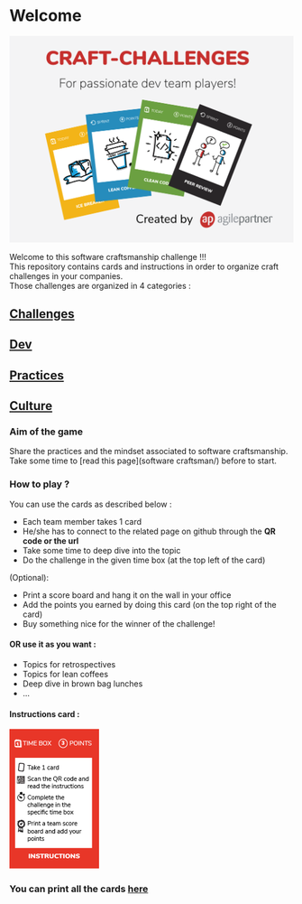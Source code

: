 # Welcome

![craft challenges](images/crafts-poster.png)

Welcome to this software craftsmanship challenge !!!  
This repository contains cards and instructions in order to organize craft challenges in your companies.  
Those challenges are organized in 4 categories :

## [Challenges](challenges/)
## [Dev](dev/)  
## [Practices](practices/)
## [Culture](culture/)  

### Aim of the game
Share the practices and the mindset associated to software craftsmanship.  
Take some time to [read this page](software craftsman/) before to start.

### How to play ?
You can use the cards as described below :  
* Each team member takes 1 card
* He/she has to connect to the related page on github through the **QR code or the url**
* Take some time to deep dive into the topic
* Do the challenge in the given time box (at the top left of the card)

(Optional):
* Print a score board and hang it on the wall in your office
* Add the points you earned by doing this card (on the top right of the card)
* Buy something nice for the winner of the challenge! 

#### OR use it as you want :
* Topics for retrospectives
* Topics for lean coffees
* Deep dive in brown bag lunches
* ...

#### Instructions card :
![Instructions recto](images/instructions.png)

### You can print all the cards [here](/craft-challenges-cards.pdf)
